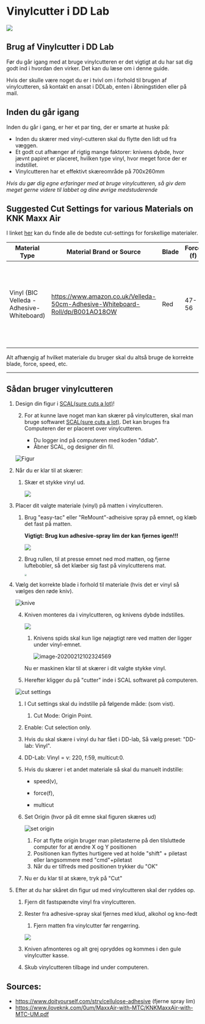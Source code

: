 # Vinylcutter i DD Lab

![](https://i.pinimg.com/originals/67/19/80/671980f258975d6b4f6d97a704e83e37.jpg)

## Brug af Vinylcutter i DD Lab

Før du går igang med at bruge vinylcutteren er det vigtigt at du har sat dig godt ind i hvordan den virker. Det kan du læse om i denne guide.

Hvis der skulle være noget du er i tvivl om i forhold til brugen af vinylcutteren, så kontakt en ansat i DDLab, enten i åbningstiden eller på mail.

## Inden du går igang

Inden du går i gang, er her et par ting, der er smarte at huske på:

- Inden du skærer med vinyl-cutteren skal du flytte den lidt ud fra væggen.
- Et godt cut afhænger af rigtig mange faktorer: knivens dybde, hvor jævnt papiret er placeret, hvilken type vinyl, hvor meget force der er indstillet.
- Vinylcutteren har et effektivt skæreområde på 700x260mm

*Hvis du gør dig egne erfaringer med at bruge vinylcutteren, så giv dem meget gerne videre til labbet og dine øvrige medstuderende*

## Suggested Cut Settings for various Materials on KNK Maxx Air

I linket [her](https://www.iloveknk.com/Support/Settings/Suggested-MaxxAir-Settings.pdf) kan du finde alle de bedste cut-settings for forskellige materialer.

| Material Type                             | Material Brand or Source                                     | Blade | Force (f) | Speed (v) | # of Passes | Other Comments                                               |
| ----------------------------------------- | ------------------------------------------------------------ | ----- | --------- | --------- | ----------- | ------------------------------------------------------------ |
| Vinyl (BIC Velleda - Adhesive-Whiteboard) | https://www.amazon.co.uk/Velleda-50cm-Adhesive-Whiteboard-Roll/dp/B001AO18OW | Red   | 47-56     | 220       | 1           | afhængig af hvor komplex en form man skærer skal man bruge mere eller mindre **Force** |

Alt afhængig af hvilket materiale du bruger skal du altså bruge de korrekte blade, force, speed, etc.

_______

## Sådan bruger vinylcutteren

1. Design din figur i [SCAL(sure cuts a lot)](http://surecutsalot.com/software/software_scal.html)!

   2. For at kunne lave noget man kan skærer på vinylcutteren, skal man bruge softwaret [SCAL(sure cuts a lot)](http://surecutsalot.com/software/software_scal.html). Det kan bruges fra Computeren der er placeret over vinylcutteren.

      - Du logger ind på computeren med koden "ddlab".
      - Åbner SCAL, og designer din fil.

   ![Figur](./media/Figur.png)

2. Når du er klar til at skærer:

   1. Skær et stykke vinyl ud.

      ![](./media/skær-ud.jpg)

3. Placer dit valgte materiale (vinyl) på matten i vinylcutteren.

   1. Brug "easy-tac" eller "ReMount"-adheisive spray på emnet, og klæb det fast på matten.

      **Vigtigt: Brug kun adhesive-spray lim der kan fjernes igen!!!**

      ![](./media/adhesive.jpg)

   2. Brug rullen, til at presse emnet ned mod matten, og fjerne luftebobler, så det klæber sig fast på vinylcutterens mat.

      <img src="./media/roller2.jpg" style="zoom: 33%;" />

4. Vælg det korrekte blade i forhold til materiale (hvis det er vinyl så vælges den røde kniv).

   ![knive](./media/knive.png)

   4. Kniven monteres da i vinylcutteren, og knivens dybde indstilles.

      ![](./media/kniv-montering-irl.png)

      1. Knivens spids skal kun lige nøjagtigt røre ved matten der ligger under vinyl-emnet.

         ![image-20200212102324569](./media/kniv-montering.png)

      Nu er maskinen klar til at skærer i dit valgte stykke vinyl.

   5. Herefter kligger du på "cutter" inde i SCAL softwaret på computeren.

   ![cut settings](./media/cut-settings-ddlab.png)

   1. I Cut settings skal du indstille på følgende måde: (som vist).

      1. Cut Mode: Origin Point.
   2. Enable: Cut selection only.

   2. Hvis du skal skære i vinyl du har fået i DD-lab, Så vælg preset: "DD-lab: Vinyl".

   1. DD-Lab: Vinyl = v: 220, f:59, multicut:0.

   3. Hvis du skærer i et andet materiale så skal du manuelt indstille:

      - speed(v), 

      - force(f), 

      - multicut

   4. Set Origin (hvor på dit emne skal figuren skæres ud)

      ![set origin](./media/set-origin.png)

      1. For at flytte origin bruger man piletasterne på den tilsluttede computer for at ændre X og Y positionen
      2. Positionen kan flyttes hurtigere ved at holde "shift" + piletast eller langsommere med "cmd"+piletast
      3. Når du er tilfreds med positionen trykker du "OK"

   5. Nu er du klar til at skære, tryk på "Cut"

5. Efter at du har skåret din figur ud med vinylcutteren skal der ryddes op.

   1. Fjern dit fastspændte vinyl fra vinylcutteren.

   2. Rester fra adhesive-spray skal fjernes med klud, alkohol og kno-fedt

      1. Fjern matten fra vinylcutter før rengørring.

      ![](./media/cleanup.jpg)

   3. Kniven afmonteres og alt grej opryddes og kommes i den gule vinylcutter kasse.

   4. Skub vinylcutteren tilbage ind under computeren.

## Sources:

- https://www.doityourself.com/stry/cellulose-adhesive (fjerne spray lim)
- https://www.iloveknk.com/0um/MaxxAir-with-MTC/KNKMaxxAir-with-MTC-UM.pdf
